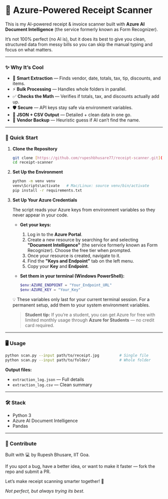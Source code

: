 # 🧾 Azure-Powered Receipt Scanner

This is my AI-powered receipt & invoice scanner built with **Azure AI Document Intelligence** (the service formerly known as Form Recognizer).

It’s not 100% perfect (no AI is), but it does its best to give you clean, structured data from messy bills so you can skip the manual typing and focus on what matters.

---
### ✨ Why It’s Cool

* 🧠 **Smart Extraction** — Finds vendor, date, totals, tax, tip, discounts, and items.
* ⚡ **Bulk Processing** — Handles whole folders in parallel.
* ✅ **Checks the Math** — Verifies if totals, tax, and discounts actually add up.
* 🛡️ **Secure** — API keys stay safe via environment variables.
* 💾 **JSON + CSV Output** — Detailed + clean data in one go.
* 🤖 **Vendor Backup** — Heuristic guess if AI can’t find the name.

---
### 🚀 Quick Start

1.  **Clone the Repository**
    ```bash
    git clone [https://github.com/rupeshbhusare77/receipt-scanner.git](https://github.com/rupeshbhusare77/receipt-scanner.git)
    cd receipt-scanner
    ```
2.  **Set Up the Environment**
    ```bash
    python -m venv venv
    venv\Scripts\activate   # Mac/Linux: source venv/bin/activate
    pip install -r requirements.txt
    ```
3.  **Set Up Your Azure Credentials**

    The script reads your Azure keys from environment variables so they never appear in your code.

    * **Get your keys:**
        1.  Log in to the **Azure Portal**.
        2.  Create a new resource by searching for and selecting **"Document Intelligence"** (the service formerly known as Form Recognizer). Choose the free tier when prompted.
        3.  Once your resource is created, navigate to it.
        4.  Find the **"Keys and Endpoint"** tab on the left menu.
        5.  Copy your **Key** and **Endpoint**.

    * **Set them in your terminal (Windows PowerShell):**
        ```powershell
        $env:AZURE_ENDPOINT = "Your_Endpoint_URL"
        $env:AZURE_KEY = "Your_Key"
        ```
    💡 These variables only last for your current terminal session. For a permanent setup, add them to your system environment variables.

    >**Student tip:** If you’re a student, you can get Azure for free with limited monthly usage through **Azure for Students** — no credit card required.

---
### 🖥 Usage
```bash
python scan.py --input path/to/receipt.jpg         # Single file
python scan.py --input path/to/folder/             # Whole folder
```
**Output files:**
* `extraction_log.json` — Full details
* `extraction_log.csv` — Clean summary

---
### 🛠 Stack
* Python 3
* Azure AI Document Intelligence
* Pandas

---
### 🤝 Contribute
Built with 💻 by Rupesh Bhusare, IIT Goa.

If you spot a bug, have a better idea, or want to make it faster — fork the repo and submit a PR.

Let’s make receipt scanning smarter together! 🚀

*Not perfect, but always trying its best.*
